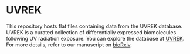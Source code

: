 # UVREK
This repository hosts flat files containing data from the UVREK database. UVREK is a curated collection of differentially expressed biomolecules following UV radiation exposure. You can explore the database at [UVREK](https://cb.imsc.res.in/uvrek/). For more details, refer to our manuscript on [bioRxiv](https://www.biorxiv.org/content/10.1101/2024.03.31.587452).
